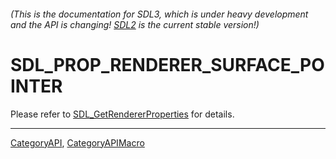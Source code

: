 ###### (This is the documentation for SDL3, which is under heavy development and the API is changing! [SDL2](https://wiki.libsdl.org/SDL2/) is the current stable version!)
# SDL_PROP_RENDERER_SURFACE_POINTER

Please refer to [SDL_GetRendererProperties](SDL_GetRendererProperties) for details.

----
[CategoryAPI](CategoryAPI), [CategoryAPIMacro](CategoryAPIMacro)

